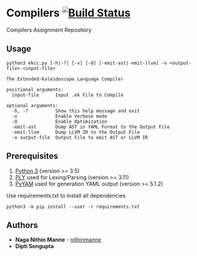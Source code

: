 # Compilers [![Build Status](https://travis-ci.com/nithinmanne/compilers.svg?token=qkM8xJGEEgqsq7NrzJ3U&branch=master)](https://travis-ci.com/nithinmanne/compilers)
Compilers Assignment Repository

## Usage
```
python3 ekcc.py [-h|-?] [-v] [-O] [-emit-ast|-emit-llvm] -o <output-file> <input-file>

The Extended-Kaleidoscope Language Compiler

positional arguments:
  input-file      Input .ek File to Compile

optional arguments:
  -h, -?          Show this help message and exit
  -v              Enable Verbose mode
  -O              Enable Optimization
  -emit-ast       Dump AST in YAML Format to the Output File
  -emit-llvm      Dump LLVM IR to the Output File
  -o output-file  Output File to emit AST or LLVM IR
```

## Prerequisites
1.  [Python 3](https://www.python.org/) (version >= 3.5)
2.  [PLY](https://www.dabeaz.com/ply/) used for Lexing/Parsing (version >= 3.11)
3.  [PyYAM](https://github.com/yaml/pyyaml/) used for generation YAML output (version >= 5.1.2)

Use requirements.txt to install all dependencies
```
python3 -m pip install --user -r requirements.txt
```

## Authors

* **Naga Nithin Manne** - [nithinmanne](https://github.com/nithinmanne)
* **Dipti Sengupta**
